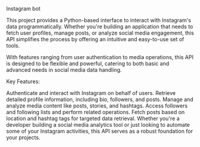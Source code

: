 Instagram bot

This project provides a Python-based interface to interact with Instagram's data programmatically. Whether you're building an application that needs to fetch user profiles, manage posts, or analyze social media engagement, this API simplifies the process by offering an intuitive and easy-to-use set of tools.

With features ranging from user authentication to media operations, this API is designed to be flexible and powerful, catering to both basic and advanced needs in social media data handling.

Key Features:

Authenticate and interact with Instagram on behalf of users.
Retrieve detailed profile information, including bio, followers, and posts.
Manage and analyze media content like posts, stories, and hashtags.
Access followers and following lists and perform related operations.
Fetch posts based on location and hashtag tags for targeted data retrieval.
Whether you're a developer building a social media analytics tool or just looking to automate some of your Instagram activities, this API serves as a robust foundation for your projects.
